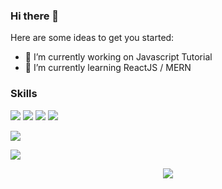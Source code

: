 ### Hi there 👋

Here are some ideas to get you started:

- 🔭 I’m currently working on Javascript Tutorial
- 🌱 I’m currently learning ReactJS / MERN
<!-- - 👯 I’m looking to collaborate on ...
- 🤔 I’m looking for help with ...
- 💬 Ask me about ...
- 📫 How to reach me: ...
- 😄 Pronouns: ...
- ⚡ Fun fact: ... -->

### Skills
![](https://img.shields.io/badge/HTML5-E34F26?style=for-the-badge&logo=html5&logoColor=white)
![](https://img.shields.io/badge/CSS3-1572B6?style=for-the-badge&logo=css3&logoColor=white)
![](https://img.shields.io/badge/JAVASCRIPT-yellow?style=for-the-badge&logo=javascript&logoColor=white)
![](https://img.shields.io/badge/REACTJS-deepskyblue?style=for-the-badge&logo=react&logoColor=white)

![](https://github-readme-stats.vercel.app/api?username=incrediblenura&show_icons=true&bg_color=45,ff00ff,00dbde&title_color=fff&text_color=fff)



[![](https://github-readme-stats.vercel.app/api/pin/?username=incrediblenura&repo=incrediblenura.github.io&bg_color=45,fc00ff,00dbde&title_color=fff&text_color=fff)](https://incrediblenura.github.io)
<p align='center'><img src='https://visitor-badge.laobi.icu/badge?page_id=incrediblenura'></p>
